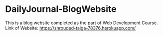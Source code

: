 # DailyJournal-BlogWebsite

This is a blog website completed as the part of Web Development Course. 
Link of Website: https://shrouded-taiga-78376.herokuapp.com/
